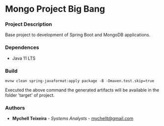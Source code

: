 # Mongo Project Big Bang

### Project Description

Base project to development of Spring Boot and MongoDB applications. 

### Dependences

* Java 11 LTS

### Build

` mvnw clean spring-javaformat:apply package -B -Dmaven.test.skip=true `

Executed the above command the generated artifacts will be available in the folder 'target' of project.

### Authors

* **Mychell Teixeira** - *Systems Analysts* - [mychellt@gmail.com](mailto:mychellt@gmail.com)